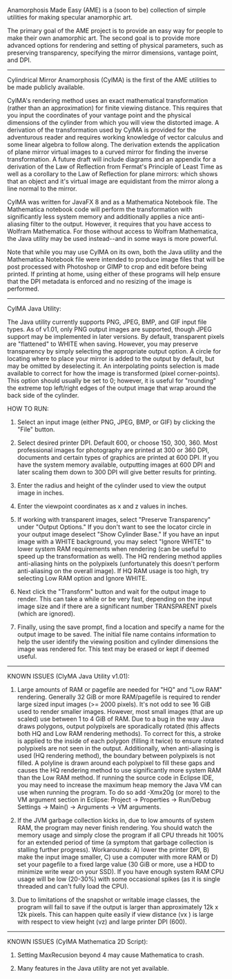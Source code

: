 Anamorphosis Made Easy (AME) is a (soon to be) collection of simple utilities for making specular anamorphic art.

The primary goal of the AME project is to provide an easy way for people to make their own anamorphic art. The second goal is to provide more advanced options for rendering and setting of physical parameters, such as preserving transparency, specifying the mirror dimensions, vantage point, and DPI.

-------------------------------------------------------------------------------------------------

Cylindrical Mirror Anamorphosis (CylMA) is the first of the AME utilities to be made publicly available.

CylMA's rendering method uses an exact mathematical transformation (rather than an approximation) for finite viewing distance. This requires that you input the coordinates of your vantage point and the physical dimensions of the cylinder from which you will view the distorted image. A derivation of the transformation used by CylMA is provided for the adventurous reader and requires working knowledge of vector calculus and some linear algebra to follow along. The derivation extends the application of plane mirror virtual images to a curved mirror for finding the inverse transformation. A future draft will include diagrams and an appendix for a derivation of the Law of Reflection from Fermat's Principle of Least Time as well as a corollary to the Law of Reflection for plane mirrors: which shows that an object and it's virtual image are equidistant from the mirror along a line normal to the mirror.

CylMA was written for JavaFX 8 and as a Mathematica Notebook file. The Mathematica notebook code will perform the transformation with significantly less system memory and additionally applies a nice anti-aliasing filter to the output. However, it requires that you have access to Wolfram Mathematica. For those without access to Wolfram Mathematica, the Java utility may be used instead--and in some ways is more powerful.

Note that while you may use CylMA on its own, both the Java utility and the Mathematica Notebook file were intended to produce image files that will be post processed with Photoshop or GIMP to crop and edit before being printed. If printing at home, using either of these programs will help ensure that the DPI metadata is enforced and no resizing of the image is performed.

-------------------------------------------------------------------------------------------------

CylMA Java Utility:

The Java utility currently supports PNG, JPEG, BMP, and GIF input file types. As of v1.01, only PNG output images are supported, though JPEG support may be implemented in later versions. By default, transparent pixels are "flattened" to WHITE when saving. However, you may preserve transparency by simply selecting the appropriate output option. A circle for locating where to place your mirror is added to the output by default, but may be omitted by deselecting it. An interpolating points selection is made available to correct for how the image is transformed (pixel corner-points). This option should usually be set to 0; however, it is useful for "rounding" the extreme top left/right edges of the output image that wrap around the back side of the cylinder.

HOW TO RUN:

1)  Select an input image (either PNG, JPEG, BMP, or GIF) by clicking the "File" button.

2)  Select desired printer DPI. Default 600, or choose 150, 300, 360. Most professional images for photography are printed at 300 or 360 DPI, documents and certain types of graphics are printed at 600 DPI. If you have the system memory available, outputting images at 600 DPI and later scaling them down to 300 DPI will give better results for printing.
	
3)  Enter the radius and height of the cylinder used to view the output image in inches.
	
4)  Enter the viewpoint coordinates as x and z values in inches.

5) If working with transparent images, select "Preserve Transparency" under "Output Options." If you don't want to see the locator circle in your output image deselect "Show Cylinder Base." If you have an input image with a WHITE background, you may select "Ignore WHITE" to lower system RAM requirements when rendering (can be useful to speed up the transformation as well). The HQ rendering method applies anti-aliasing hints on the polypixels (unfortunately this doesn't perform anti-aliasing on the overall image). If HQ RAM usage is too high, try selecting Low RAM option and Ignore WHITE.
	
5)  Next click the "Transform" button and wait for the output image to render. This can take a while or be very fast, depending on the input image size and if there are a significant number TRANSPARENT pixels (which are ignored).
	
6)  Finally, using the save prompt, find a location and specify a name for the output image to be saved. The initial file name contains information to help the user identify the viewing position and cylinder dimensions the image was rendered for. This text may be erased or kept if deemed useful.

-------------------------------------------------------------------------------------------------

KNOWN ISSUES (ClyMA Java Utility v1.01):

1)  Large amounts of RAM or pagefile are needed for "HQ" and "Low RAM" rendering. Generally 32 GiB or more RAM/pagefile is required to render large sized input images (>= 2000 pixels). It's not odd to see 16 GiB used to render smaller images. However, most small images (that are up scaled) use between 1 to 4 GiB of RAM. Due to a bug in the way Java draws polygons, output polypixels are sporadically rotated (this affects both HQ and Low RAM rendering methods). To correct for this, a stroke is applied to the inside of each polygon (filling it twice) to ensure rotated polypixels are not seen in the output. Additionally, when anti-aliasing is used (HQ rendering method), the boundary between polypixels is not filled. A polyline is drawn around each polypixel to fill these gaps and causes the HQ rendering method to use significantly more system RAM than the Low RAM method. If running the source code in Eclipse IDE, you may need to increase the maximum	heap memory the Java VM can use when running the program. To	do so add -Xmx20g (or more) to the VM argument section in Eclipse: Project -> Properties -> Run/Debug Settings -> Main() -> Arguments -> VM arguments. 

2)  If the JVM garbage collection kicks in, due to low amounts of system RAM, the program may never finish rendering. You should watch the memory usage and simply close the program if all CPU threads hit 100% for an extended period of time (a symptom that garbage collection is stalling further progress). Workarounds: A) lower the printer DPI, B) make the input image smaller, C) use a computer with more RAM or D) set your pagefile to a fixed large value (30 GiB or more, use a HDD to minimize write wear on your SSD). If you have enough system RAM CPU usage will be low (20-30%) with some occasional spikes (as it is single threaded and can't fully load the CPU).

3)  Due to limitations of the snapshot or writable image classes, the program will fail to save if the output is larger than approximately 12k x 12k pixels. This can happen quite easily if view distance (vx ) is large with respect to view height (vz) and large printer DPI (600).

-------------------------------------------------------------------------------------------------

KNOWN ISSUES (CylMA Mathematica 2D Script):

1)  Setting MaxRecusion beyond 4 may cause Mathematica to crash.

2)  Many features in the Java utility are not yet available.
